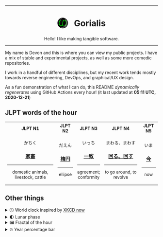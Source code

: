 ***

<h1 align="center">
<sub>
    <img src="readme/resources/avatar.png" height="36">
</sub>
&nbsp;
Gorialis
</h1>
<p align="center">
Hello! I like making tangible software.
</p>

***

My name is Devon and this is where you can view my public projects. I have a mix of stable and experimental projects, as well as some more comedic repositories.

I work in a handful of different disciplines, but my recent work tends mostly towards reverse engineering, DevOps, and graphical/UX design.

As a fun demonstration of what I can do, this README *dynamically regenerates* using GitHub Actions every hour! (it last updated at **05:11 UTC, 2020-12-21**)

<h2>JLPT words of the hour</h2>
<table>
    <tr>
        <th>JLPT N1</th>
        <th>JLPT N2</th>
        <th>JLPT N3</th>
        <th>JLPT N4</th>
        <th>JLPT N5</th>
    </tr>
    <tr>
        <td>
            <p align="center">かちく</p>
            <h3 align="center"><b><a href="https://jisho.org/search/%E5%AE%B6%E7%95%9C">家畜</a></b></h3>
            <hr>
            <p align="center">domestic animals,<wbr> livestock,<wbr> cattle</p>
        </td>
        <td>
            <p align="center">だえん</p>
            <h3 align="center"><b><a href="https://jisho.org/search/%E6%A5%95%E5%86%86">楕円</a></b></h3>
            <hr>
            <p align="center">ellipse</p>
        </td>
        <td>
            <p align="center">いっち</p>
            <h3 align="center"><b><a href="https://jisho.org/search/%E4%B8%80%E8%87%B4">一致</a></b></h3>
            <hr>
            <p align="center">agreement;<br> conformity</p>
        </td>
        <td>
            <p align="center">まわる、まわす</p>
            <h3 align="center"><b><a href="https://jisho.org/search/%E5%9B%9E%E3%82%8B%E3%80%81%E5%9B%9E%E3%81%99">回る、回す</a></b></h3>
            <hr>
            <p align="center">to go around,<wbr> to revolve</p>
        </td>
        <td>
            <p align="center">いま</p>
            <h3 align="center"><b><a href="https://jisho.org/search/%E4%BB%8A">今</a></b></h3>
            <hr>
            <p align="center">now</p>
        </td>
    </tr>
</table>

<h2>Other things</h2>
<details>
<summary>🕔  World clock inspired by <a href="https://xkcd.com/now">XKCD now</a></summary>

> <img src="generated/now.png" width="512">

</details>
<details>
<summary>🌓 Lunar phase</summary>

The moon is approximately 24.18% through its phase (First Quarter).

</details>
<details>
<summary>&#x1f5bc; Fractal of the hour</summary>

> <img src="generated/fractal.png" width="512">

</details>
<details>
<summary>&#x23f2; Year percentage bar</summary>
<pre><code>2020 [███████████████████▁] 97.05%</code></pre>
</details>
